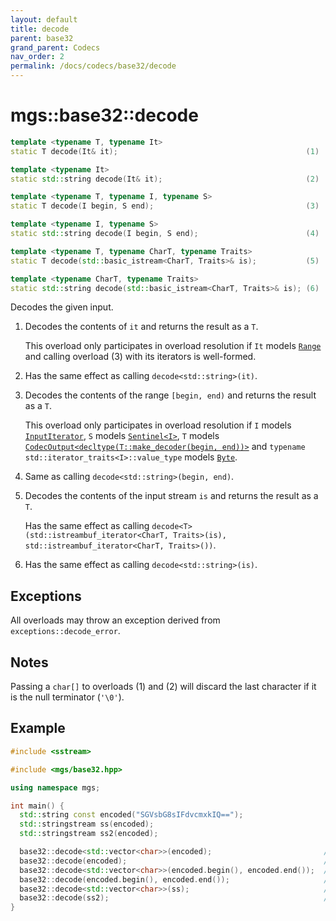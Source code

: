 ```yaml
---
layout: default
title: decode
parent: base32
grand_parent: Codecs
nav_order: 2
permalink: /docs/codecs/base32/decode
---
```


# mgs::base32::decode

```cpp
template <typename T, typename It>
static T decode(It& it);                                          (1)

template <typename It>
static std::string decode(It& it);                                (2)

template <typename T, typename I, typename S>
static T decode(I begin, S end);                                  (3)

template <typename I, typename S>
static std::string decode(I begin, S end);                        (4)

template <typename T, typename CharT, typename Traits>
static T decode(std::basic_istream<CharT, Traits>& is);           (5)

template <typename CharT, typename Traits>
static std::string decode(std::basic_istream<CharT, Traits>& is); (6)
```

Decodes the given input.

1. Decodes the contents of `it` and returns the result as a `T`.

    This overload only participates in overload resolution if `It` models [`Range`](/docs/meta/concepts/iterator/range) and calling overload (3) with its iterators is well-formed.
1. Has the same effect as calling `decode<std::string>(it)`.

1. Decodes the contents of the range `[begin, end)` and returns the result as a `T`.

    This overload only participates in overload resolution if `I` models [`InputIterator`](), `S` models [`Sentinel<I>`](), `T` models [`CodecOutput<decltype(T::make_decoder(begin, end))>`](/docs/concepts/codec_output) and `typename std::iterator_traits<I>::value_type` models [`Byte`](/docs/concepts/byte).
1. Same as calling `decode<std::string>(begin, end)`.
1. Decodes the contents of the input stream `is` and returns the result as a `T`.

    Has the same effect as calling `decode<T>(std::istreambuf_iterator<CharT, Traits>(is), std::istreambuf_iterator<CharT, Traits>())`.
1. Has the same effect as calling `decode<std::string>(is)`.

## Exceptions

All overloads may throw an exception derived from `exceptions::decode_error`.

## Notes

Passing a `char[]` to overloads (1) and (2) will discard the last character if it is the null terminator (`'\0'`).

## Example

```cpp
#include <sstream>

#include <mgs/base32.hpp>

using namespace mgs;

int main() {
  std::string const encoded("SGVsbG8sIFdvcmxkIQ==");
  std::stringstream ss(encoded);
  std::stringstream ss2(encoded);

  base32::decode<std::vector<char>>(encoded);                         // 1.
  base32::decode(encoded);                                            // 2.
  base32::decode<std::vector<char>>(encoded.begin(), encoded.end());  // 3.
  base32::decode(encoded.begin(), encoded.end());                     // 4.
  base32::decode<std::vector<char>>(ss);                              // 5.
  base32::decode(ss2);                                                // 6.
}
```
